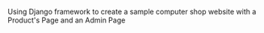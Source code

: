 Using Django framework to create a sample computer shop website with a Product's Page and an Admin Page
